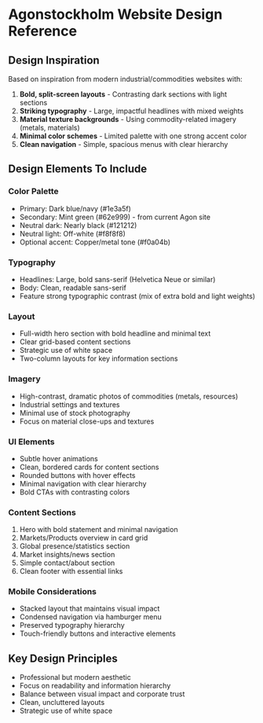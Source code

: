 # Agonstockholm Website Design Reference

## Design Inspiration
Based on inspiration from modern industrial/commodities websites with:

1. **Bold, split-screen layouts** - Contrasting dark sections with light sections
2. **Striking typography** - Large, impactful headlines with mixed weights
3. **Material texture backgrounds** - Using commodity-related imagery (metals, materials)
4. **Minimal color schemes** - Limited palette with one strong accent color
5. **Clean navigation** - Simple, spacious menus with clear hierarchy

## Design Elements To Include

### Color Palette
- Primary: Dark blue/navy (#1e3a5f)
- Secondary: Mint green (#62e999) - from current Agon site
- Neutral dark: Nearly black (#121212)
- Neutral light: Off-white (#f8f8f8)
- Optional accent: Copper/metal tone (#f0a04b)

### Typography
- Headlines: Large, bold sans-serif (Helvetica Neue or similar)
- Body: Clean, readable sans-serif
- Feature strong typographic contrast (mix of extra bold and light weights)

### Layout
- Full-width hero section with bold headline and minimal text
- Clear grid-based content sections
- Strategic use of white space
- Two-column layouts for key information sections

### Imagery
- High-contrast, dramatic photos of commodities (metals, resources)
- Industrial settings and textures
- Minimal use of stock photography
- Focus on material close-ups and textures

### UI Elements
- Subtle hover animations
- Clean, bordered cards for content sections
- Rounded buttons with hover effects
- Minimal navigation with clear hierarchy
- Bold CTAs with contrasting colors

### Content Sections
1. Hero with bold statement and minimal navigation
2. Markets/Products overview in card grid
3. Global presence/statistics section
4. Market insights/news section
5. Simple contact/about section
6. Clean footer with essential links

### Mobile Considerations
- Stacked layout that maintains visual impact
- Condensed navigation via hamburger menu
- Preserved typography hierarchy
- Touch-friendly buttons and interactive elements

## Key Design Principles
- Professional but modern aesthetic
- Focus on readability and information hierarchy
- Balance between visual impact and corporate trust
- Clean, uncluttered layouts
- Strategic use of white space